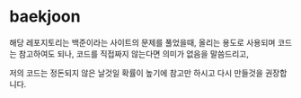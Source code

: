 # baekjoon

해당 레포지토리는 백준이라는 사이트의 문제를 풀었을때, 올리는 용도로 사용되며 코드는 참고하여도 되나, 코드를 직접짜지 않는다면 의미가 없음을 말씀드리고,

저의 코드는 정돈되지 않은 날것일 확률이 높기에 참고만 하시고 다시 만들것을 권장합니다.